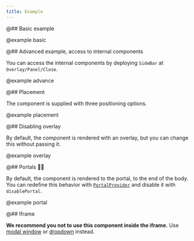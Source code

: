 ```yaml
---
title: Example
---
```


@## Basic example

@example basic

@## Advanced example, access to internal components

You can access the internal components by deploying `SideBar` at `Overlay/Panel/Close`.

@example advance

@## Placement

The component is supplied with three positioning options.

@example placement

@## Disabling overlay

By default, the component is rendered with an overlay, but you can change this without passing it.

@example overlay

@## Portals 🧙🏻‍

By default, the component is rendered to the portal, to the end of the body. You can redefine this behavior with [`PortalProvider`](/utils/portal/) and disable it with `disablePortal`.

@example portal

@## Iframe

**We recommend you not to use this component inside the iframe.** Use [modal window](/components/modal/) or [dropdown](/components/dropdown/) instead.
